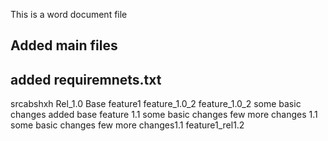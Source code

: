 This is a word document file


## Added main files
## added requiremnets.txt
srcabshxh
Rel_1.0
Base feature1
feature_1.0_2
feature_1.0_2
some basic changes
added base feature 1.1
some basic changes
few more changes 1.1
some basic changes
few more changes1.1
feature1_rel1.2